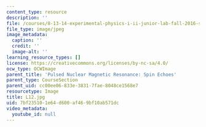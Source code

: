 ```yaml
---
content_type: resource
description: ''
file: /courses/8-13-14-experimental-physics-i-ii-junior-lab-fall-2016-spring-2017/7bf235101e64d600af469bf10ab571dc_L12.jpg
file_type: image/jpeg
image_metadata:
  caption: ''
  credit: ''
  image-alt: ''
learning_resource_types: []
license: https://creativecommons.org/licenses/by-nc-sa/4.0/
ocw_type: OCWImage
parent_title: 'Pulsed Nuclear Magnetic Resonance: Spin Echoes'
parent_type: CourseSection
parent_uid: cc00ee06-833e-3831-7fae-8048ce1568e7
resourcetype: Image
title: L12.jpg
uid: 7bf23510-1e64-d600-af46-9bf10ab571dc
video_metadata:
  youtube_id: null
---
```

